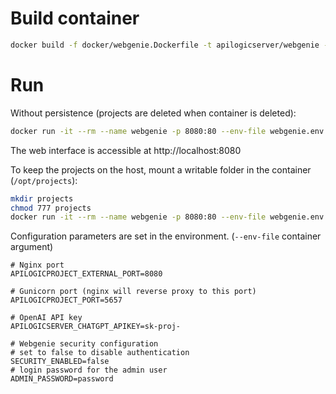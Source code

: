 # Build container

```bash
docker build -f docker/webgenie.Dockerfile -t apilogicserver/webgenie --rm .
```

# Run

Without persistence (projects are deleted when container is deleted):

```bash
docker run -it --rm --name webgenie -p 8080:80 --env-file webgenie.env apilogicserver/webgenie
```

The web interface is accessible at http://localhost:8080

To keep the projects on the host, mount a writable folder in the container (`/opt/projects`):
```bash
mkdir projects
chmod 777 projects
docker run -it --rm --name webgenie -p 8080:80 --env-file webgenie.env $PWD/projects: apilogicserver/webgenie
```

Configuration parameters are set in the environment. (`--env-file` container argument)
```
# Nginx port
APILOGICPROJECT_EXTERNAL_PORT=8080

# Gunicorn port (nginx will reverse proxy to this port)
APILOGICPROJECT_PORT=5657

# OpenAI API key
APILOGICSERVER_CHATGPT_APIKEY=sk-proj-

# Webgenie security configuration
# set to false to disable authentication
SECURITY_ENABLED=false
# login password for the admin user
ADMIN_PASSWORD=password
```


